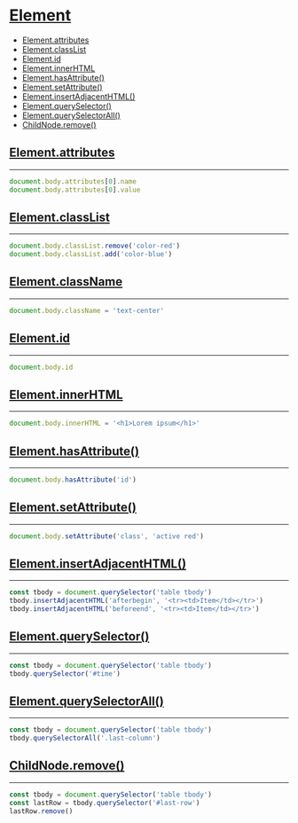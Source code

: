 # [Element](https://developer.mozilla.org/en-US/docs/Web/API/Element)

* [Element.attributes](#elementattributes)
* [Element.classList](#elementclasslist)
* [Element.id](#elementid)
* [Element.innerHTML](#elementinnerhtml)
* [Element.hasAttribute()](#elementhasattribute)
* [Element.setAttribute()](#elementsetattribute)
* [Element.insertAdjacentHTML()](#elementinsertadjacenthtml)
* [Element.querySelector()](#elementqueryselector)
* [Element.querySelectorAll()](#elementqueryselectorall)
* [ChildNode.remove()](#childnoderemove)

## [Element.attributes](https://developer.mozilla.org/en-US/docs/Web/API/Element/attributes)
---

```js
document.body.attributes[0].name
document.body.attributes[0].value
```

## [Element.classList](https://developer.mozilla.org/en-US/docs/Web/API/Element/classList)
---

```js
document.body.classList.remove('color-red')
document.body.classList.add('color-blue')
```

## [Element.className](https://developer.mozilla.org/en-US/docs/Web/API/Element/className)
---
```js
document.body.className = 'text-center'
```

## [Element.id](https://developer.mozilla.org/en-US/docs/Web/API/Element/id)
---

```js
document.body.id
```

## [Element.innerHTML](https://developer.mozilla.org/en-US/docs/Web/API/Element/innerHTML)
---

```js
document.body.innerHTML = '<h1>Lorem ipsum</h1>'
```

## [Element.hasAttribute()](https://developer.mozilla.org/en-US/docs/Web/API/Element/hasAttribute)
---

```js
document.body.hasAttribute('id')
```

## [Element.setAttribute()](https://developer.mozilla.org/en-US/docs/Web/API/Element/setAttribute)
---

```js
document.body.setAttribute('class', 'active red')
```

## [Element.insertAdjacentHTML()](https://developer.mozilla.org/en-US/docs/Web/API/Element/insertAdjacentHTML)
---

```js
const tbody = document.querySelector('table tbody')
tbody.insertAdjacentHTML('afterbegin', '<tr><td>Item</td></tr>')
tbody.insertAdjacentHTML('beforeend', '<tr><td>Item</td></tr>')
```

## [Element.querySelector()](https://developer.mozilla.org/en-US/docs/Web/API/Element/querySelector)
---

```js
const tbody = document.querySelector('table tbody')
tbody.querySelector('#time')
```

## [Element.querySelectorAll()](https://developer.mozilla.org/en-US/docs/Web/API/Element/querySelectorAll)
---

```js
const tbody = document.querySelector('table tbody')
tbody.querySelectorAll('.last-column')
```

## [ChildNode.remove()](https://developer.mozilla.org/en-US/docs/Web/API/ChildNode/remove)
---

```js
const tbody = document.querySelector('table tbody')
const lastRow = tbody.querySelector('#last-row')
lastRow.remove()
```